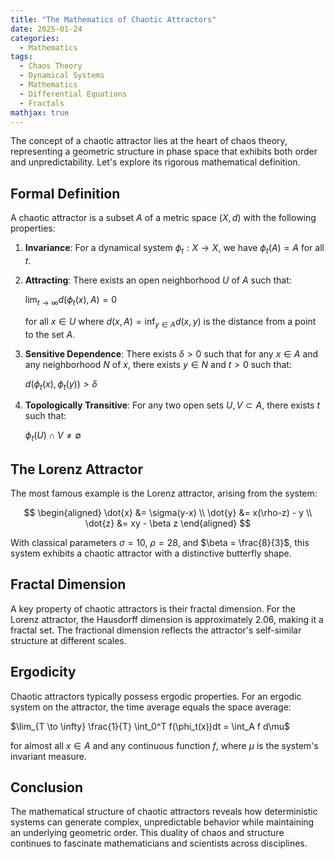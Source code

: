 ```yaml
---
title: "The Mathematics of Chaotic Attractors"
date: 2025-01-24
categories:
  - Mathematics
tags:
  - Chaos Theory
  - Dynamical Systems
  - Mathematics
  - Differential Equations
  - Fractals
mathjax: true
---
```


The concept of a chaotic attractor lies at the heart of chaos theory, representing a geometric structure in phase space that exhibits both order and unpredictability. Let's explore its rigorous mathematical definition.

## Formal Definition

A chaotic attractor is a subset $A$ of a metric space $(X,d)$ with the following properties:

1. **Invariance**: For a dynamical system $\phi_t: X \to X$, we have $\phi_t(A) = A$ for all $t$.

2. **Attracting**: There exists an open neighborhood $U$ of $A$ such that:

   $\lim_{t \to \infty} d(\phi_t(x), A) = 0$
   
   for all $x \in U$ where $d(x,A) = \inf_{y \in A} d(x,y)$ is the distance from a point to the set $A$.

3. **Sensitive Dependence**: There exists $\delta > 0$ such that for any $x \in A$ and any neighborhood $N$ of $x$, there exists $y \in N$ and $t > 0$ such that:

   $d(\phi_t(x), \phi_t(y)) > \delta$

4. **Topologically Transitive**: For any two open sets $U, V \subset A$, there exists $t$ such that:

   $\phi_t(U) \cap V \neq \emptyset$

## The Lorenz Attractor

The most famous example is the Lorenz attractor, arising from the system:

$$
\begin{aligned}
\dot{x} &= \sigma(y-x) \\
\dot{y} &= x(\rho-z) - y \\
\dot{z} &= xy - \beta z
\end{aligned}
$$

With classical parameters $\sigma = 10$, $\rho = 28$, and $\beta = \frac{8}{3}$, this system exhibits a chaotic attractor with a distinctive butterfly shape.

## Fractal Dimension

A key property of chaotic attractors is their fractal dimension. For the Lorenz attractor, the Hausdorff dimension is approximately 2.06, making it a fractal set. The fractional dimension reflects the attractor's self-similar structure at different scales.

## Ergodicity

Chaotic attractors typically possess ergodic properties. For an ergodic system on the attractor, the time average equals the space average:

$\lim_{T \to \infty} \frac{1}{T} \int_0^T f(\phi_t(x))dt = \int_A f d\mu$

for almost all $x \in A$ and any continuous function $f$, where $\mu$ is the system's invariant measure.

## Conclusion

The mathematical structure of chaotic attractors reveals how deterministic systems can generate complex, unpredictable behavior while maintaining an underlying geometric order. This duality of chaos and structure continues to fascinate mathematicians and scientists across disciplines.
